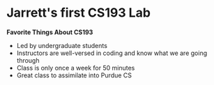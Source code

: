 # Jarrett's first CS193 Lab

**Favorite Things About CS193**

- Led by undergraduate students
- Instructors are well-versed in coding and know what we are going through
- Class is only once a week for 50 minutes
- Great class to assimilate into Purdue CS

